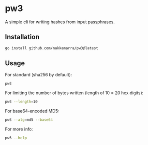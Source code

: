 # pw3

A simple cli for writing hashes from input passphrases.

## Installation

```bash
go install github.com/nakkamarra/pw3@latest
```

## Usage

For standard (sha256 by default):
```bash
pw3
```

For limiting the number of bytes written (length of 10 = 20 hex digits):
```bash
pw3 --length=10
```

For base64-encoded MD5:
```bash
pw3 --alg=md5 --base64
```

For more info:
```bash
pw3 --help
```
